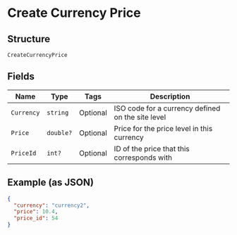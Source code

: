 
# Create Currency Price

## Structure

`CreateCurrencyPrice`

## Fields

| Name | Type | Tags | Description |
|  --- | --- | --- | --- |
| `Currency` | `string` | Optional | ISO code for a currency defined on the site level |
| `Price` | `double?` | Optional | Price for the price level in this currency |
| `PriceId` | `int?` | Optional | ID of the price that this corresponds with |

## Example (as JSON)

```json
{
  "currency": "currency2",
  "price": 10.4,
  "price_id": 54
}
```

